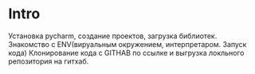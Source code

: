# Intro

Установка pycharm, создание проектов, загрузка библиотек.</br>
Знакомство с ENV(вируальным окружением, интерпретаром. Запуск кода)
Клонирование кода с GITHAB по ссылке и выгрузка локльного репозитория на гитхаб.
